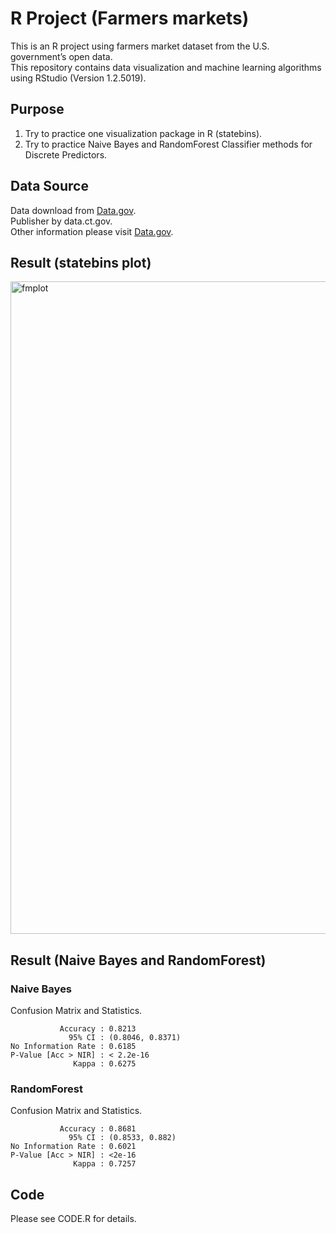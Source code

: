 # R Project (Farmers markets) 
This is an R project using farmers market dataset from the U.S. government’s open data.  
This repository contains data visualization and machine learning algorithms using RStudio (Version 1.2.5019).  

## Purpose  
1. Try to practice one visualization package in R (statebins).  
2. Try to practice Naive Bayes and RandomForest Classifier methods for Discrete Predictors.  

## Data Source   
Data download from [Data.gov](https://catalog.data.gov/dataset/farmers-markets).   
Publisher by data.ct.gov.  
Other information please visit [Data.gov](https://www.data.gov).   

## Result (statebins plot)
<img width="1044" alt="fmplot" src="https://user-images.githubusercontent.com/67095395/86202801-24d88400-bb18-11ea-8c4f-e20337d7562f.png">  

## Result (Naive Bayes and RandomForest)  

### Naive Bayes

Confusion Matrix and Statistics. 
        
               Accuracy : 0.8213          
                 95% CI : (0.8046, 0.8371)
    No Information Rate : 0.6185          
    P-Value [Acc > NIR] : < 2.2e-16                                         
                  Kappa : 0.6275          
    
### RandomForest  

Confusion Matrix and Statistics. 
                                         
               Accuracy : 0.8681         
                 95% CI : (0.8533, 0.882)
    No Information Rate : 0.6021         
    P-Value [Acc > NIR] : <2e-16                                    
                  Kappa : 0.7257    
                  
## Code
Please see CODE.R for details.  
